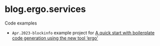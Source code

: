 # blog.ergo.services

Code examples

* `Apr.2023-blockinfo` example project for [A quick start with boilerplate code generation using the new tool ‘ergo’](https://blog.ergo.services/quick-start-1094d56d4e2)
